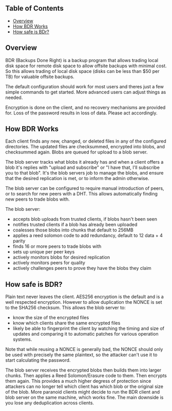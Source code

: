 ## Table of Contents

- [Overview](#overview)
- [How BDR Works](#how-bdr-works)
- [How safe is BDr?](#how-safe-is-BDR)

## Overview

BDR (Backups Done Right) is a backup program that allows trading local disk space for remote disk space to allow offsite backups with minimal cost.  So this allows trading of local disk space (disks can be less than $50 per TB) for valuable offsite backups.

The default configuration should work for most users and theres just a few simple commands to get started.  More advanced users can adjust things as needed.

Encryption is done on the client, and no recovery mechanisms are provided for.  Loss of the password results in loss of data.  Please act accordingly.

## How BDR Works

Each client finds any new, changed, or deleted files in any of the configured directories.  The updated files are checksummed, encrypted into blobs, and checksummed again.  Blobs are queued for upload to a blob server.

The blob server tracks what blobs it already has and when a client offers a blob it's replies with "upload and subscribe" or "I have that, I'll subscribe you to that blob".  It's the blob servers job to manage the blobs, and ensure that the desired replication is met, or to inform the admin otherwise.

The blob server can be configured to require manual introduction of peers, or to search for new peers with a DHT.  This allows automatically finding new peers to trade blobs with.

The blob server:
- accepts blob uploads from trusted clients, if blobs hasn't been seen
- notifies trusted clients if a blob has already been uploaded
- coalesses those blobs into chunks that default to 256MB
- applies a reed solomon code to add redundancy, default to 12 data + 4 parity
- finds 16 or more peers to trade blobs with
- sets up unique per peer keys
- actively monitors blobs for desired replication
- actively monitors peers for quality
- actively challenges peers to prove they have the blobs they claim

## How safe is BDR?

Plain text never leaves the client.  AES256 encryption is the default and is a well respected encryption.  However to allow duplication the NONCE is set to the SHA256 checksum.  This allows the blob server to:
* know the size of the encrypted files
* know which clients share the same encrypted files
* likely be able to fingerprint the client by watching the timing and size of updates and comparing it to automatic patches for various operation systems.

Note that while reusing a NONCE is generally bad, the NONCE should only be used with precisely the same plaintext, so the attacker can't use it to start calculating the password.

The blob server receives the encrypted blobs then builds them into larger chunks.  Then applies a Reed Solomon/Erasure code to them.  Then encrypts them again.  This provides a much higher degress of protection since attackers can no longer tell which client has which blob or the original size of the blob.  More paranoid clients might decide to run the BDR client and blob server on the same machine, which works fine.  The main downside is you lose any deduplication across clients.




